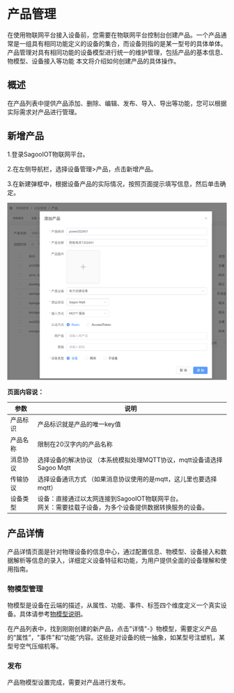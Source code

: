 # 产品管理

在使用物联网平台接入设备前，您需要在物联网平台控制台创建产品。一个产品通常是一组具有相同功能定义的设备的集合，而设备则指的是某一型号的具体单体。产品管理对具有相同功能的设备模型进行统一的维护管理，包括产品的基本信息、物模型、设备接入等功能
本文将介绍如何创建产品的具体操作。

## 概述
在产品列表中提供产品添加、删除、编辑、发布、导入、导出等功能，您可以根据实际需求对产品进行管理。

## 新增产品


1.登录SagooIOT物联网平台。

2.在左侧导航栏，选择设备管理>产品，点击新增产品。

3.在新建弹框中，根据设备产品的实际情况，按照页面提示填写信息，然后单击确定。


![product001.png](../imgs/device/product001.png)

**页面内容说：**

| 参数 | 说明                                                            |
| -------- |---------------------------------------------------------------|
| 产品标识 | 产品标识就是产品的唯一key值                                               |
| 产品名称 | 限制在20汉字内的产品名称                                                 |
| 消息协议 | 选择设备的解决协议 （本系统模拟处理MQTT协议，mqtt设备请选择 Sagoo Mqtt                 |
| 传输协议 | 选择设备通讯方式  （如果消息协议使用的是mqtt，这儿里也要选择mqtt）                        |
| 设备类型 | 设备：直接通过以太网连接到SagooIOT物联网平台。<br />网关：需要挂载子设备，为多个设备提供数据转换服务的设备。 |


## 产品详情
产品详情页面是针对物理设备的信息中心，通过配置信息、物模型、设备接入和数据解析等信息的录入，详细定义设备特征和功能，为用户提供全面的设备理解和使用指南。

### 物模型管理

物模型是设备在云端的描述，从属性、功能、事件、标签四个维度定义一个真实设备。具体请参考[物模型说明](/guide/description/tsl.md)。

在产品列表中，找到刚刚创建的新产品，点击"详情"-》物模型，需要定义产品的“属性”，"事件"和“功能”内容。这些是对设备的统一抽象，如某型号注塑机，某型号空气压缩机等。


### 发布
产品物模型设置完成，需要对产品进行发布。

